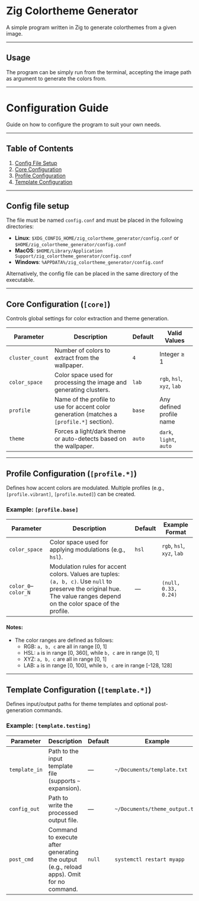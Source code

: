 # Zig Colortheme Generator
A simple program written in Zig to generate colorthemes from a given image.

---

## Usage
The program can be simply run from the terminal, accepting the image path as argument to generate the colors from.

---

# Configuration Guide
Guide on how to configure the program to suit your own needs.

---

## Table of Contents
1. [Config File Setup](#config-file-setup)
2. [Core Configuration](#core-configuration-core)
3. [Profile Configuration](#profile-configuration-profile)
4. [Template Configuration](#template-configuration-template)

---

## Config file setup
The file must be named `config.conf` and must be placed in the following directories:
- **Linux**: `$XDG_CONFIG_HOME/zig_colortheme_generator/config.conf` or `$HOME/zig_colortheme_generator/config.conf`
- **MacOS**: `$HOME/Library/Application Support/zig_colortheme_generator/config.conf`
- **Windows**: `%APPDATA%/zig_colortheme_generator/config.conf`  

Alternatively, the config file can be placed in the same directory of the executable.

---

## Core Configuration (`[core]`)
Controls global settings for color extraction and theme generation.

| Parameter         | Description                                                                                  | Default | Valid Values                     |
|-------------------|----------------------------------------------------------------------------------------------|---------|----------------------------------|
| `cluster_count`   | Number of colors to extract from the wallpaper.                                              | `4`     | Integer ≥ 1                      |
| `color_space`     | Color space used for processing the image and generating clusters.                           | `lab`   | `rgb`, `hsl`, `xyz`, `lab`       |
| `profile`         | Name of the profile to use for accent color generation (matches a `[profile.*]` section).    | `base`  | Any defined profile name         |
| `theme`           | Forces a light/dark theme or auto-detects based on the wallpaper.                            | `auto`  | `dark`, `light`, `auto`          |

---

## Profile Configuration (`[profile.*]`)
Defines how accent colors are modulated. Multiple profiles (e.g., `[profile.vibrant]`, `[profile.muted]`) can be created.

### Example: `[profile.base]`
| Parameter         | Description                                                                                  | Default | Example Format                   |
|-------------------|----------------------------------------------------------------------------------------------|---------|----------------------------------|
| `color_space`     | Color space used for applying modulations (e.g., `hsl`).                                                                                                                  | `hsl`   | `rgb`, `hsl`, `xyz`, `lab`       |
| `color_0`–`color_N` | Modulation rules for accent colors. Values are tuples: `(a, b, c)`. Use `null` to preserve the original hue. The value ranges depend on the color space of the profile. | —       | `(null, 0.33, 0.24)`             |

#### Notes:
- The color ranges are defined as follows:
   - RGB: `a, b, c` are all in range \[0, 1\]
   - HSL: `a` is in range \[0, 360\], while `b, c` are in range \[0, 1\]
   - XYZ: `a, b, c` are all in range \[0, 1\]
   - LAB: `a` is in range \[0, 100\], while `b, c` are in range \[-128, 128\]

---

## Template Configuration (`[template.*]`)
Defines input/output paths for theme templates and optional post-generation commands.

### Example: `[template.testing]`
| Parameter         | Description                                                                                  | Default | Example                          |
|-------------------|----------------------------------------------------------------------------------------------|---------|----------------------------------|
| `template_in`     | Path to the input template file (supports `~` expansion).                                    | —       | `~/Documents/template.txt`       |
| `config_out`      | Path to write the processed output file.                                                     | —       | `~/Documents/theme_output.txt`   |
| `post_cmd`        | Command to execute after generating the output (e.g., reload apps). Omit for no command.      | `null`  | `systemctl restart myapp`       |
